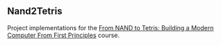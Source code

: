 ## Nand2Tetris

Project implementations for the
[From NAND to Tetris: Building a Modern Computer From First Principles](https://www.nand2tetris.org/)
course.

